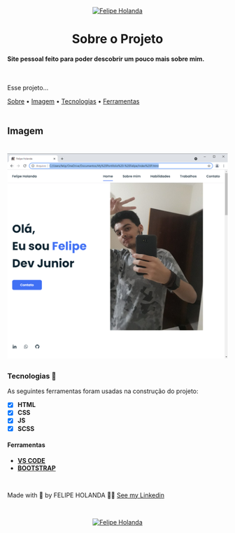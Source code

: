 <p align="center">
   <a href="https://www.linkedin.com/in/felipe-holanda-de-freitas-3a91281a2/">
      <img alt="Felipe Holanda" src="https://img.shields.io/badge/-Felipe Holanda-blue?style=flat&logo=Linkedin&logoColor=bluee" />
   </a>
</p>

<h1 align="center">Sobre o Projeto</h1>

<h4>Site pessoal feito para poder descobrir um pouco mais sobre mim.</h4>

<br>

<p aling="center">Esse projeto...</p>
<a href="#sobre">Sobre</a> •
<a href="#Imagem">Imagem</a> •
<a href="#Tecnologias">Tecnologias</a> •
<a href="#Ferramentas">Ferramentas</a>

<br>
<br>

## Imagem

<h1 aling="center">
   <img alt="Readme" title="Readme" src="PaginaREADME.png" />
</h1>

  ### Tecnologias 🚀

  As seguintes ferramentas foram usadas na construção do projeto:

  - [x] **HTML**
  - [x] **CSS**
  - [x] **JS**
  - [x] **SCSS**

  #### Ferramentas

  - [**VS CODE**](https://code.visualstudio.com/)
  - [**BOOTSTRAP**](https://getbootstrap.com/)

<br>

  Made with 💜 by FELIPE HOLANDA 👋🏻 [See my Linkedin](https://www.linkedin.com/in/felipe-holanda-de-freitas-3a91281a2/)
  
<br>

<p align="center">
   <a href="https://www.linkedin.com/in/felipe-holanda-de-freitas-3a91281a2/">
      <img alt="Felipe Holanda" src="https://img.shields.io/badge/-Felipe Holanda-blue?style=flat&logo=Linkedin&logoColor=bluee" />
   </a>
</p>
